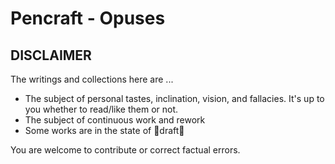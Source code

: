 # Pencraft - Opuses

## DISCLAIMER

The writings and collections here are ...

* The subject of personal tastes, inclination, vision, and fallacies. It's up to you whether to read/like them or not.
* The subject of continuous work and rework
* Some works are in the state of 🚧draft🚧

You are welcome to contribute or correct factual errors.
